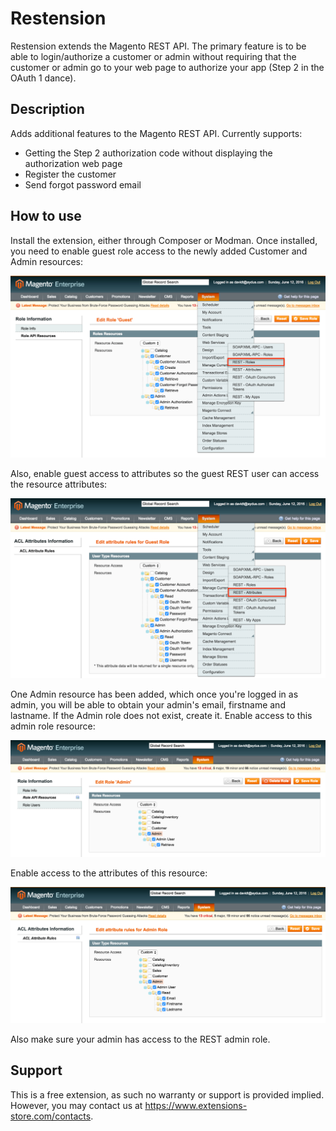 Restension
==========
Restension extends the Magento REST API. The primary feature is to be able to login/authorize
a customer or admin without requiring that the customer or admin go to your web page to 
authorize your app (Step 2 in the  OAuth 1 dance). 

Description
-----------
Adds additional features to the Magento REST API. Currently supports:

- Getting the Step 2 authorization code without displaying the authorization web page
- Register the customer
- Send forgot password email

How to use
-----------
Install the extension, either through Composer or Modman. Once installed, you need to enable 
guest role access to the newly added Customer and Admin resources:

<img src="md/role.png" />

Also, enable guest access to attributes so the guest REST user can access the resource attributes:

<img src="md/attributes.png" />

One Admin resource has been added, which once you're logged in as admin, you will be able to 
obtain your admin's email, firstname and lastname. If the Admin role does not exist, create it. 
Enable access to this admin role resource:

<img src="md/admin-role.png" />

Enable access to the attributes of this resource:

<img src="md/admin-attributes.png" />

Also make sure your admin has access to the REST admin role.


Support
-------
This is a free extension, as such no warranty or support is provided implied. However, you may 
contact us at <a href="https://www.extensions-store.com" target="_blank">https://www.extensions-store.com/contacts</a>.